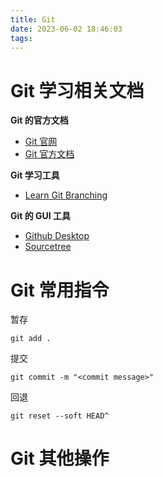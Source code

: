 ```yaml
---
title: Git
date: 2023-06-02 18:46:03
tags:
---
```


# Git 学习相关文档

**Git 的官方文档**

- [Git 官网](https://git-scm.com/)
- [Git 官方文档](https://git-scm.com/about)

**Git 学习工具**

- [Learn Git Branching](https://learngitbranching.js.org/)

**Git 的 GUI 工具**

- [Github Desktop](https://desktop.github.com/)
- [Sourcetree](https://www.sourcetreeapp.com/)

# Git 常用指令

暂存

```shell
git add .
```

提交

```shell
git commit -m "<commit message>"
```

回退

```shell
git reset --soft HEAD^
```

# Git 其他操作
